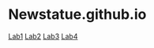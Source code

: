 # Newstatue.github.io

[Lab1](https://newstatue.github.io/Lab1)
[Lab2](https://newstatue.github.io/Lab2)
[Lab3](https://newstatue.github.io/Lab3)
[Lab4](https://newstatue.github.io/Lab4)
